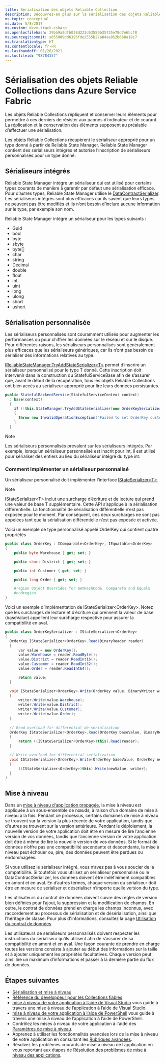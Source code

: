 ```yaml
---
title: Sérialisation des objets Reliable Collection
description: Découvrez-en plus sur la sérialisation des objets Reliable Collection dans Azure Service Fabric, notamment la stratégie par défaut et la définition de la sérialisation personnalisée.
ms.topic: conceptual
ms.date: 5/8/2017
ms.custom: devx-track-csharp
ms.openlocfilehash: 29bb9a2dfb028d223d63559b35735e78d7e6bcf8
ms.sourcegitcommit: a055089dd6195fde2555b27a84ae052b668a18c7
ms.translationtype: HT
ms.contentlocale: fr-FR
ms.lasthandoff: 01/26/2021
ms.locfileid: "98784357"
---
```

# <a name="reliable-collection-object-serialization-in-azure-service-fabric"></a>Sérialisation des objets Reliable Collections dans Azure Service Fabric
Les objets Reliable Collections répliquent et conserver leurs éléments pour permettre à ces derniers de résister aux pannes d’ordinateur et de courant.
La réplication et la conservation des éléments supposent au préalable d’effectuer une sérialisation.

Les objets Reliable Collections récupèrent le sérialiseur approprié pour un type donné à partir de Reliable State Manager.
Reliable State Manager contient des sérialiseurs intégrés et autorise l’inscription de sérialiseurs personnalisés pour un type donné.

## <a name="built-in-serializers"></a>Sérialiseurs intégrés

Reliable State Manager intègre un sérialiseur qui est utilisé pour certains types courants de manière à garantir par défaut une sérialisation efficace. Pour d’autres types, Reliable State Manager utilise le [DataContractSerializer](/dotnet/api/system.runtime.serialization.datacontractserializer).
Les sérialiseurs intégrés sont plus efficaces car ils savent que leurs types ne peuvent pas être modifiés et ils n’ont besoin d’inclure aucune information sur le type, par exemple son nom.

Reliable State Manager intègre un sérialiseur pour les types suivants : 
- Guid
- bool
- byte
- sbyte
- byte[]
- char
- string
- Décimal
- double
- float
- int
- uint
- long
- ulong
- short
- ushort

## <a name="custom-serialization"></a>Sérialisation personnalisée

Les sérialiseurs personnalisés sont couramment utilisés pour augmenter les performances ou pour chiffrer les données sur le réseau et sur le disque. Pour différentes raisons, les sérialiseurs personnalisés sont généralement plus efficaces que les sérialiseurs génériques, car ils n’ont pas besoin de sérialiser des informations relatives au type. 

[IReliableStateManager.TryAddStateSerializer\<T>](/dotnet/api/microsoft.servicefabric.data.ireliablestatemanager.tryaddstateserializer) permet d’inscrire un sérialiseur personnalisé pour le type T donné. Cette inscription doit intervenir dans la construction du StatefulServiceBase afin de s’assurer que, avant le début de la récupération, tous les objets Reliable Collections ont bien accès au sérialiseur approprié pour lire leurs données persistantes.

```csharp
public StatefulBackendService(StatefulServiceContext context)
  : base(context)
  {
    if (!this.StateManager.TryAddStateSerializer(new OrderKeySerializer()))
    {
      throw new InvalidOperationException("Failed to set OrderKey custom serializer");
    }
  }
```

> [!NOTE]
> Les sérialiseurs personnalisés prévalent sur les sérialiseurs intégrés. Par exemple, lorsqu’un sérialiseur personnalisé est inscrit pour int, il est utilisé pour sérialiser des entiers au lieu du sérialiseur intégré du type int.

### <a name="how-to-implement-a-custom-serializer"></a>Comment implémenter un sérialiseur personnalisé

Un sérialiseur personnalisé doit implémenter l’interface [IStateSerializer\<T>](/dotnet/api/microsoft.servicefabric.data.istateserializer-1).

> [!NOTE]
> IStateSerializer\<T> inclut une surcharge d’écriture et de lecture qui prend une valeur de base T supplémentaire. Cette API s’applique à la sérialisation différentielle. La fonctionnalité de sérialisation différentielle n’est pas exposée pour le moment. Par conséquent, ces deux surcharges ne sont pas appelées tant que la sérialisation différentielle n’est pas exposée et activée.

Voici un exemple de type personnalisé appelé OrderKey qui contient quatre propriétés

```csharp
public class OrderKey : IComparable<OrderKey>, IEquatable<OrderKey>
{
    public byte Warehouse { get; set; }

    public short District { get; set; }

    public int Customer { get; set; }

    public long Order { get; set; }

    #region Object Overrides for GetHashCode, CompareTo and Equals
    #endregion
}
```

Voici un exemple d’implémentation de IStateSerializer\<OrderKey>.
Notez que les surcharges de lecture et d’écriture qui prennent la valeur de base (baseValue) appellent leur surcharge respective pour assurer la compatibilité en aval.

```csharp
public class OrderKeySerializer : IStateSerializer<OrderKey>
{
  OrderKey IStateSerializer<OrderKey>.Read(BinaryReader reader)
  {
      var value = new OrderKey();
      value.Warehouse = reader.ReadByte();
      value.District = reader.ReadInt16();
      value.Customer = reader.ReadInt32();
      value.Order = reader.ReadInt64();

      return value;
  }

  void IStateSerializer<OrderKey>.Write(OrderKey value, BinaryWriter writer)
  {
      writer.Write(value.Warehouse);
      writer.Write(value.District);
      writer.Write(value.Customer);
      writer.Write(value.Order);
  }
  
  // Read overload for differential de-serialization
  OrderKey IStateSerializer<OrderKey>.Read(OrderKey baseValue, BinaryReader reader)
  {
      return ((IStateSerializer<OrderKey>)this).Read(reader);
  }

  // Write overload for differential serialization
  void IStateSerializer<OrderKey>.Write(OrderKey baseValue, OrderKey newValue, BinaryWriter writer)
  {
      ((IStateSerializer<OrderKey>)this).Write(newValue, writer);
  }
}
```

## <a name="upgradability"></a>Mise à niveau
Dans un [mise à niveau d'application propagée](service-fabric-application-upgrade.md), la mise à niveau est appliquée à un sous-ensemble de nœuds, à raison d'un domaine de mise à niveau à la fois. Pendant ce processus, certains domaines de mise à niveau se trouvent sur la version la plus récente de votre application, tandis que d'autres se trouvent sur la version antérieure. Pendant le déploiement, la nouvelle version de votre application doit être en mesure de lire l’ancienne version de vos données, tandis que l’ancienne version de votre application doit être à même de lire la nouvelle version de vos données. Si le format de données n’offre pas une compatibilité ascendante et descendante, la mise à niveau peut échouer ou, pire, des données peuvent être perdues ou endommagées.

Si vous utilisez le sérialiseur intégré, vous n’avez pas à vous soucier de la compatibilité.
Si toutefois vous utilisez un sérialiseur personnalisé ou le DataContractSerializer, les données doivent être indéfiniment compatibles en amont et en aval.
En d’autres termes, chaque version du sérialiseur doit être en mesure de sérialiser et désérialiser n’importe quelle version du type.

Les utilisateurs du contrat de données doivent suivre des règles de version bien définies pour l’ajout, la suppression et la modification de champs. En outre, le contrat de données prend en charge les champs inconnus, avec raccordement au processus de sérialisation et de désérialisation, ainsi que l’héritage de classe. Pour plus d'informations, consultez la page [Utilisation du contrat de données](/dotnet/framework/wcf/feature-details/using-data-contracts).

Les utilisateurs de sérialiseurs personnalisés doivent respecter les instructions du sérialiseur qu’ils utilisent afin de s’assurer de sa compatibilité en amont et en aval.
Une façon courante de prendre en charge toutes les versions consiste à ajouter au début des informations sur la taille et à ajouter uniquement les propriétés facultatives.
Chaque version peut ainsi lire un maximum d’informations et passer à la dernière partie du flux de données.

## <a name="next-steps"></a>Étapes suivantes
  * [Sérialisation et mise à niveau](service-fabric-application-upgrade-data-serialization.md)
  * [Référence du développeur pour les Collections fiables](/dotnet/api/microsoft.servicefabric.data.collections#microsoft_servicefabric_data_collections)
  * [mise à niveau de votre application à l’aide de Visual Studio](service-fabric-application-upgrade-tutorial.md) vous guide à travers une mise à niveau de l’application à l’aide de Visual Studio.
  * [mise à niveau de votre application à l’aide de PowerShell](service-fabric-application-upgrade-tutorial-powershell.md) vous guide à travers une mise à niveau de l’application à l’aide de PowerShell.
  * Contrôlez les mises à niveau de votre application à l'aide des [Paramètres de mise à niveau](service-fabric-application-upgrade-parameters.md).
  * Apprenez à utiliser les fonctionnalités avancées lors de la mise à niveau de votre application en consultant les [Rubriques avancées](service-fabric-application-upgrade-advanced.md).
  * Résolvez les problèmes courants de mise à niveau de l’application en vous reportant aux étapes de [Résolution des problèmes de mise à niveau des applications](service-fabric-application-upgrade-troubleshooting.md).
